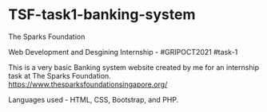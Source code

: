 # TSF-task1-banking-system

The Sparks Foundation

Web Development and Desgining Internship - #GRIPOCT2021 #task-1

This is a very basic Banking system website created by me for an internship task at The Sparks Foundation. https://www.thesparksfoundationsingapore.org/

Languages used - HTML, CSS, Bootstrap, and PHP.

